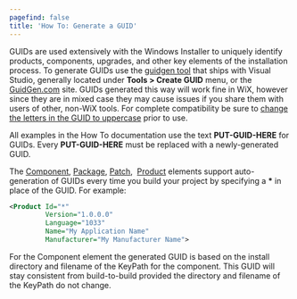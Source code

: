 ```yaml
---
pagefind: false
title: 'How To: Generate a GUID'
---
```


GUIDs are used extensively with the Windows Installer to uniquely identify products, components, upgrades, and other key elements of the installation process. To generate GUIDs use the <a href="http://msdn.microsoft.com/library/ms241442.aspx" target="_blank">guidgen tool</a> that ships with Visual Studio, generally located under **Tools > Create GUID** menu, or the <a href="http://www.guidgen.com/" target="_blank">GuidGen.com</a> site. GUIDs generated this way will work fine in WiX, however since they are in mixed case they may cause issues if you share them with users of other, non-WiX tools. For complete compatibility be sure to <a href="http://msdn.microsoft.com/library/aa368767.aspx" target="_blank">change the letters in the GUID to uppercase</a> prior to use.

All examples in the How To documentation use the text **PUT-GUID-HERE** for GUIDs. Every **PUT-GUID-HERE** must be replaced with a newly-generated GUID.

The [Component](../../xsd/wix/component/), [Package](../../xsd/wix/package/), [Patch](../../xsd/wix/patch/),&nbsp; [Product](../../xsd/wix/product/) elements support auto-generation of GUIDs every time you build your project by specifying a **\*** in place of the GUID. For example:

```xml
<Product Id="*"
         Version="1.0.0.0"
         Language="1033"
         Name="My Application Name"
         Manufacturer="My Manufacturer Name">
```

For the Component element the generated GUID is based on the install directory and filename of the KeyPath for the component. This GUID will stay consistent from build-to-build provided the directory and filename of the KeyPath do not change.
